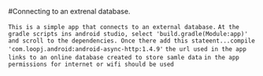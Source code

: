 #Connecting to an extrenal database.

``This is a simple app that connects to an external database.``
``At the gradle scripts ins android studio, select 'build.gradle(Module:app)' and scroll to the dependencies. Once there add this stateent...compile 'com.loopj.android:android-async-http:1.4.9'``
``the url used in the app links to an online database created to store samle data``
``in the app permissions for internet or wifi should be used``
